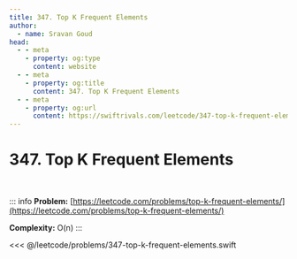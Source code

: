 ```yaml
---
title: 347. Top K Frequent Elements
author:
  - name: Sravan Goud
head:
  - - meta
    - property: og:type
      content: website
  - - meta
    - property: og:title
      content: 347. Top K Frequent Elements
  - - meta
    - property: og:url
      content: https://swiftrivals.com/leetcode/347-top-k-frequent-elements
---
```


# 347. Top K Frequent Elements

<br/>

::: info
**Problem:** [https://leetcode.com/problems/top-k-frequent-elements/](https://leetcode.com/problems/top-k-frequent-elements/)

**Complexity:** O(n)
:::

<<< @/leetcode/problems/347-top-k-frequent-elements.swift
